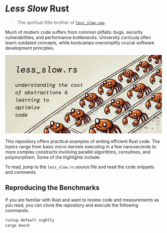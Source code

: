 # _Less Slow_ Rust

> The spiritual little brother of [`less_slow.cpp`](https://github.com/ashvardanian/less_slow.cpp).

Much of modern code suffers from common pitfalls: bugs, security vulnerabilities, and performance bottlenecks. University curricula often teach outdated concepts, while bootcamps oversimplify crucial software development principles.

![Less Slow Rust](https://github.com/ashvardanian/ashvardanian/blob/master/repositories/less_slow.rs.jpg?raw=true)

This repository offers practical examples of writing efficient Rust code.
The topics range from basic micro-kernels executing in a few nanoseconds to more complex constructs involving parallel algorithms, coroutines, and polymorphism. Some of the highlights include:

To read, jump to the `less_slow.rs` source file and read the code snippets and comments.

## Reproducing the Benchmarks

If you are familiar with Rust and want to review code and measurements as you read, you can clone the repository and execute the following commands.

```sh
rustup default nightly
cargo bench
```
